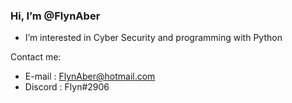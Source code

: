 ### Hi, I’m @FlynAber
- I’m interested in Cyber Security and programming with Python

Contact me:
- E-mail : FlynAber@hotmail.com
- Discord : Flyn#2906

